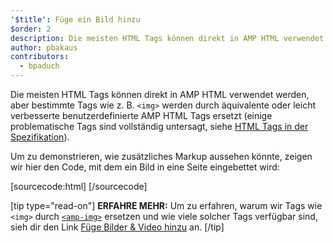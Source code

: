 ```yaml
---
'$title': Füge ein Bild hinzu
$order: 2
description: Die meisten HTML Tags können direkt in AMP HTML verwendet werden, aber bestimmte Tags wie z. B. <img> werden durch äquivalente oder leicht verbesserte …
author: pbakaus
contributors:
  - bpaduch
---
```


Die meisten HTML Tags können direkt in AMP HTML verwendet werden, aber bestimmte Tags wie z. B. `<img>` werden durch äquivalente oder leicht verbesserte benutzerdefinierte AMP HTML Tags ersetzt (einige problematische Tags sind vollständig untersagt, siehe [HTML Tags in der Spezifikation](../../../../documentation/guides-and-tutorials/learn/spec/amphtml.md#html-tags)).

Um zu demonstrieren, wie zusätzliches Markup aussehen könnte, zeigen wir hier den Code, mit dem ein Bild in eine Seite eingebettet wird:

[sourcecode:html]
<amp-img src="welcome.jpg" alt="Welcome" height="400" width="800"></amp-img>
[/sourcecode]

[tip type="read-on"] **ERFAHRE MEHR:** Um zu erfahren, warum wir Tags wie `<img>` durch [`<amp-img>`](../../../../documentation/components/reference/amp-img.md) ersetzen und wie viele solcher Tags verfügbar sind, sieh dir den Link [Füge Bilder & Video hinzu](../../../../documentation/guides-and-tutorials/develop/media_iframes_3p/index.md) an. [/tip]
